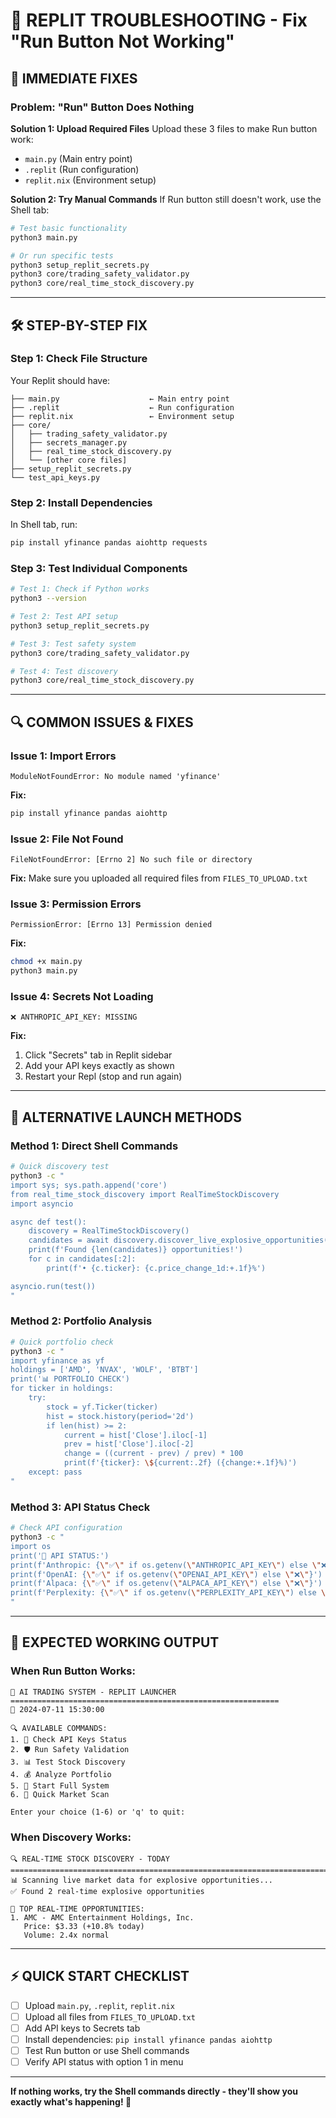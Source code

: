# 🔧 REPLIT TROUBLESHOOTING - Fix "Run Button Not Working"

## 🚨 IMMEDIATE FIXES

### **Problem: "Run" Button Does Nothing**

**Solution 1: Upload Required Files**
Upload these 3 files to make Run button work:
- `main.py` (Main entry point)
- `.replit` (Run configuration)  
- `replit.nix` (Environment setup)

**Solution 2: Try Manual Commands**
If Run button still doesn't work, use the Shell tab:

```bash
# Test basic functionality
python3 main.py

# Or run specific tests
python3 setup_replit_secrets.py
python3 core/trading_safety_validator.py
python3 core/real_time_stock_discovery.py
```

---

## 🛠️ STEP-BY-STEP FIX

### **Step 1: Check File Structure**
Your Replit should have:
```
├── main.py                    ← Main entry point
├── .replit                    ← Run configuration
├── replit.nix                 ← Environment setup
├── core/
│   ├── trading_safety_validator.py
│   ├── secrets_manager.py
│   ├── real_time_stock_discovery.py
│   └── [other core files]
├── setup_replit_secrets.py
└── test_api_keys.py
```

### **Step 2: Install Dependencies**
In Shell tab, run:
```bash
pip install yfinance pandas aiohttp requests
```

### **Step 3: Test Individual Components**
```bash
# Test 1: Check if Python works
python3 --version

# Test 2: Test API setup
python3 setup_replit_secrets.py

# Test 3: Test safety system
python3 core/trading_safety_validator.py

# Test 4: Test discovery
python3 core/real_time_stock_discovery.py
```

---

## 🔍 COMMON ISSUES & FIXES

### **Issue 1: Import Errors**
```
ModuleNotFoundError: No module named 'yfinance'
```
**Fix:**
```bash
pip install yfinance pandas aiohttp
```

### **Issue 2: File Not Found**
```
FileNotFoundError: [Errno 2] No such file or directory
```
**Fix:** Make sure you uploaded all required files from `FILES_TO_UPLOAD.txt`

### **Issue 3: Permission Errors**
```
PermissionError: [Errno 13] Permission denied
```
**Fix:**
```bash
chmod +x main.py
python3 main.py
```

### **Issue 4: Secrets Not Loading**
```
❌ ANTHROPIC_API_KEY: MISSING
```
**Fix:** 
1. Click "Secrets" tab in Replit sidebar
2. Add your API keys exactly as shown
3. Restart your Repl (stop and run again)

---

## 🚀 ALTERNATIVE LAUNCH METHODS

### **Method 1: Direct Shell Commands**
```bash
# Quick discovery test
python3 -c "
import sys; sys.path.append('core')
from real_time_stock_discovery import RealTimeStockDiscovery
import asyncio

async def test():
    discovery = RealTimeStockDiscovery()
    candidates = await discovery.discover_live_explosive_opportunities('today')
    print(f'Found {len(candidates)} opportunities!')
    for c in candidates[:2]:
        print(f'• {c.ticker}: {c.price_change_1d:+.1f}%')

asyncio.run(test())
"
```

### **Method 2: Portfolio Analysis**
```bash
# Quick portfolio check
python3 -c "
import yfinance as yf
holdings = ['AMD', 'NVAX', 'WOLF', 'BTBT']
print('📊 PORTFOLIO CHECK')
for ticker in holdings:
    try:
        stock = yf.Ticker(ticker)
        hist = stock.history(period='2d')
        if len(hist) >= 2:
            current = hist['Close'].iloc[-1]
            prev = hist['Close'].iloc[-2]
            change = ((current - prev) / prev) * 100
            print(f'{ticker}: \${current:.2f} ({change:+.1f}%)')
    except: pass
"
```

### **Method 3: API Status Check**
```bash
# Check API configuration
python3 -c "
import os
print('🔑 API STATUS:')
print(f'Anthropic: {\"✅\" if os.getenv(\"ANTHROPIC_API_KEY\") else \"❌\"}')
print(f'OpenAI: {\"✅\" if os.getenv(\"OPENAI_API_KEY\") else \"❌\"}')
print(f'Alpaca: {\"✅\" if os.getenv(\"ALPACA_API_KEY\") else \"❌\"}')
print(f'Perplexity: {\"✅\" if os.getenv(\"PERPLEXITY_API_KEY\") else \"❌\"}')
"
```

---

## 🎯 EXPECTED WORKING OUTPUT

### **When Run Button Works:**
```
🚀 AI TRADING SYSTEM - REPLIT LAUNCHER
============================================================
📅 2024-07-11 15:30:00

🔍 AVAILABLE COMMANDS:
1. 🔑 Check API Keys Status
2. 🛡️ Run Safety Validation
3. 📊 Test Stock Discovery
4. 💰 Analyze Portfolio
5. 🚀 Start Full System
6. 🧪 Quick Market Scan

Enter your choice (1-6) or 'q' to quit:
```

### **When Discovery Works:**
```
🔍 REAL-TIME STOCK DISCOVERY - TODAY
================================================================================
📊 Scanning live market data for explosive opportunities...
✅ Found 2 real-time explosive opportunities

🎯 TOP REAL-TIME OPPORTUNITIES:
1. AMC - AMC Entertainment Holdings, Inc.
   Price: $3.33 (+10.8% today)
   Volume: 2.4x normal
```

---

## ⚡ QUICK START CHECKLIST

- [ ] Upload `main.py`, `.replit`, `replit.nix`
- [ ] Upload all files from `FILES_TO_UPLOAD.txt`
- [ ] Add API keys to Secrets tab
- [ ] Install dependencies: `pip install yfinance pandas aiohttp`
- [ ] Test Run button or use Shell commands
- [ ] Verify API status with option 1 in menu

---

**If nothing works, try the Shell commands directly - they'll show you exactly what's happening! 🔧**